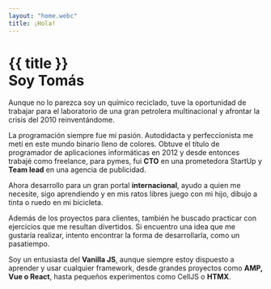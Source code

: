 ```yaml
---
layout: "home.webc"
title: ¡Hola!
---
```


# {{ title }}<br> Soy Tomás

<article>
Aunque no lo parezca soy un químico reciclado, tuve la oportunidad de trabajar para el laboratorio de una gran petrolera multinacional y afrontar la crisis del 2010 reinventándome.

La programación siempre fue mi pasión. Autodidacta y perfeccionista me metí en este mundo binario lleno de colores. Obtuve el título de programador de aplicaciones informáticas en 2012 y desde entonces trabajé como freelance, para pymes, fui **CTO** en una prometedora StartUp y **Team lead** en una agencia de publicidad.

Ahora desarrollo para un gran portal **internacional**, ayudo a quien me necesite, sigo aprendiendo y en mis ratos libres juego con mi hijo, dibujo a tinta o ruedo en mi bicicleta.

Además de los proyectos para clientes, también he buscado practicar con ejercicios que me resultan divertidos. Si encuentro una idea que me gustaría realizar, intento encontrar la forma de desarrollarla, como un pasatiempo.

Soy un entusiasta del **Vanilla JS**, aunque siempre estoy dispuesto a aprender y usar cualquier framework, desde grandes proyectos como **AMP, Vue o React**, hasta pequeños experimentos como CellJS o **HTMX**.
</article>
